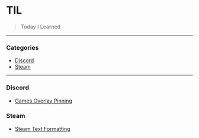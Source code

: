 # TIL

> Today I Learned

---

### Categories

- [Discord](#discord)
- [Steam](#steam)

---

### Discord

- [Games Overlay Pinning](discord/overlay-pinning.md)

### Steam

- [Steam Text Formatting](steam/text-formatting.md)
